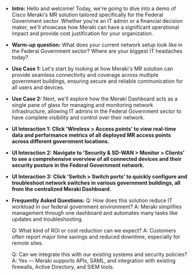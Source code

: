 - **Intro:**
  Hello and welcome! Today, we're going to dive into a demo of Cisco Meraki's MR solution tailored specifically for the Federal Government sector. Whether you're an IT admin or a financial decision maker, we'll showcase how Meraki can have a significant operational impact and provide cost justification for your organization.

- **Warm-up question:**
  What does your current network setup look like in the Federal Government sector? Where are your biggest IT headaches today?

- **Use Case 1:**
  Let's start by looking at how Meraki's MR solution can provide seamless connectivity and coverage across multiple government buildings, ensuring secure and reliable communication for all users and devices.

- **Use Case 2:**
  Next, we'll explore how the Meraki Dashboard acts as a single pane of glass for managing and monitoring network infrastructure, allowing IT admins in the Federal Government sector to have complete visibility and control over their network.

- **UI Interaction 1:**
  **Click 'Wireless > Access points' to view real-time data and performance metrics of all deployed MR access points across different government locations.**

- **UI Interaction 2:**
  **Navigate to 'Security & SD-WAN > Monitor > Clients' to see a comprehensive overview of all connected devices and their security posture in the Federal Government network.**

- **UI Interaction 3:**
  **Click 'Switch > Switch ports' to quickly configure and troubleshoot network switches in various government buildings, all from the centralized Meraki Dashboard.**

- **Frequently Asked Questions:**
  Q: How does this solution reduce IT workload in our federal government environment?
  A: Meraki simplifies management through one dashboard and automates many tasks like updates and troubleshooting.

  Q: What kind of ROI or cost reduction can we expect?
  A: Customers often report major time savings and reduced downtime, especially for remote sites.

  Q: Can we integrate this with our existing systems and security policies?
  A: Yes — Meraki supports APIs, SAML, and integration with existing firewalls, Active Directory, and SIEM tools.